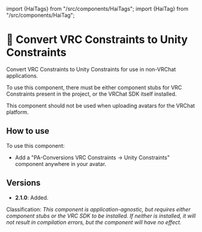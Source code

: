 ﻿import {HaiTags} from "/src/components/HaiTags";
import {HaiTag} from "/src/components/HaiTag";

# 🚚 Convert VRC Constraints to Unity Constraints

<HaiTags>
<HaiTag isUniversal={true} />
</HaiTags>

Convert VRC Constraints to Unity Constraints for use in non-VRChat applications.

To use this component, there must be either component stubs for VRC Constraints present in the project,
or the VRChat SDK itself installed.

This component should not be used when uploading avatars for the VRChat platform.

## How to use

To use this component:
- Add a "PA-Conversions VRC Constraints -> Unity Constraints" component anywhere in your avatar.

## Versions

- **2.1.0**: Added.

Classification: *This component is application-agnostic, but requires either component stubs or the VRC SDK to be installed. If neither is installed, it will not result in compilation errors, but the component will have no effect.*
